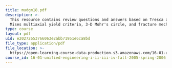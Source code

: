```yaml
---
title: mudgm18.pdf
description: >-
  This resource contains review questions and answers based on Tresca and Von
  Mises multiaxial yield criteria, 3-D Mohr's circle, and fracture mechanics.
type: course
layout: pdf
uid: e20272653766063e2abb71951e6ca8bd
file_type: application/pdf
file_location: >-
  https://open-learning-course-data-production.s3.amazonaws.com/16-01-unified-engineering-i-ii-iii-iv-fall-2005-spring-2006/e20272653766063e2abb71951e6ca8bd_mudgm18.pdf
course_id: 16-01-unified-engineering-i-ii-iii-iv-fall-2005-spring-2006
---
```

